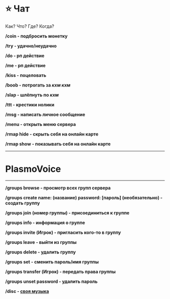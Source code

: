 # ⭐ Чат
Как? Что? Где? Когда?

__/coin - подбросить монетку__

__/try - удачно/неудачно__

__/do - рп действие__

__/me - рп действие__

__/kiss - поцеловать__

__/boob - потрогать за *кхм кхм*__

__/slap - шлёпнуть по *кхм*__

__/ttt - крестики нолики__

__/msg - написать личное сообщение__

__/menu - открыть меню сервера__

__/rmap hide - скрыть себя на онлайн карте__

__/rmap show - показывать себя на онлайн карте__
___
# PlasmoVoice
___
__/groups browse - просмотр всех групп сервера__

__/groups create name: (название) password: [пароль] (необязательно) - создать группу__ 

__/groups join (номер группы) - присоединиться к группе__ 

__/groups info - информация о группе__

__/groups invite (Игрок) - пригласить кого-то в группу__

__/groups leave - выйти из группы__

__/groups delete - удалить группу__

__/groups set - сменить пароль/имя группы__

__/groups transfer (Игрок) - передать права группы__

__/groups unset password - удалить пароль__

__/disc - [своя музыка](https://wiki.royalerp.ru/fishki/svoya-muzyka)__